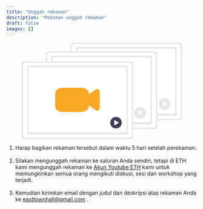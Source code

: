 ```yaml
---
title: "Unggah rekaman"
description: "Pedoman unggah rekaman"
draft: false
images: []
---
```


<svg data-name="Layer 1" xmlns="http://www.w3.org/2000/svg" width="608.92047" height="307.45001" viewbox="0 0 1008.92047 607.45001" xmlns:xlink="http://www.w3.org/1999/xlink"><path d="M1104.46,620.305a15.34,15.34,0,0,1-15.25958,15.42H417.8a15.34,15.34,0,0,1-15.26-15.41962V161.695a15.34,15.34,0,0,1,15.25957-15.42H1089.2a15.34,15.34,0,0,1,15.26,15.41959v.00043Z" transform="translate(-95.53976 -146.27499)" fill="#e6e6e6"></path><path d="M1096.54,612.795a14.91,14.91,0,0,1-14.91,14.91H425.83a14.91,14.91,0,0,1-14.91-14.91V169.415a14.91,14.91,0,0,1,14.91-14.91h655.83a14.91,14.91,0,0,1,14.88,14.91Z" transform="translate(-95.53976 -146.27499)" fill="#fff"></path><path id="b9c54412-061c-4155-b289-fb4c23e4a64e-642" data-name="c6fe725a-3b03-4a96-90af-cfbd2676500a" d="M350.43023,27.48h616.22a8.85,8.85,0,0,1,8.85,8.85V451.61a8.85,8.85,0,0,1-8.85,8.85h-616.22a8.85,8.85,0,0,1-8.85-8.85V36.33a8.85,8.85,0,0,1,8.85-8.85Z" fill="#e6e6e6"></path><path d="M358.23023,37.44h599.95a8.85,8.85,0,0,1,8.85,8.85V439.41a8.85,8.85,0,0,1-8.85,8.85h-599.95a8.85,8.85,0,0,1-8.85-8.85V46.29A8.85,8.85,0,0,1,358.23023,37.44Z" fill="#fff"></path><path d="M877.37572,456.8078a16.86941,16.86941,0,0,1-6.85316-1.46024,8.31363,8.31363,0,0,1-1.42861-.81184l-43.60186-30.69158h0a16.86934,16.86934,0,0,1-7.15892-13.79065V368.19654a16.86933,16.86933,0,0,1,7.1589-13.79066l43.60186-30.69158a8.31367,8.31367,0,0,1,1.42862-.81183A16.86929,16.86929,0,0,1,894.245,338.31679V439.93323a16.8693,16.8693,0,0,1-16.8693,16.8693Z" transform="translate(-95.53976 -146.27499)" fill="#3f3d56"></path><path d="M779.7948,465.03685H658.187c-24.81022-.02033-44.91651-16.0578-44.942-35.84726V349.06042c.0255-19.78946,20.13179-35.82692,44.942-35.84726H780.112c24.63351.02325,44.59564,15.94572,44.62477,35.59423v80.3822C824.71131,448.97905,804.605,465.01652,779.7948,465.03685Z" transform="translate(-95.53976 -146.27499)" fill="#3f3d56"></path><circle cx="900.87945" cy="386.81368" r="36.16732" fill="#e6e6e6"></circle><path d="M1015.20446,532.44038l-28.82923-16.64457a.7486.7486,0,0,0-1.12289.6483v33.28913a.74859.74859,0,0,0,1.12289.6483l28.82923-16.64456a.74859.74859,0,0,0,0-1.2966l-28.82923-16.64457a.7486.7486,0,0,0-1.12289.6483v33.28913a.74859.74859,0,0,0,1.12289.6483l28.82923-16.64456A.74859.74859,0,0,0,1015.20446,532.44038Z" transform="translate(-95.53976 -146.27499)" fill="#fff"></path><path d="M949.46,675.305a15.34,15.34,0,0,1-15.25958,15.42H262.8a15.34,15.34,0,0,1-15.26-15.41962V216.695a15.34,15.34,0,0,1,15.25957-15.42H934.2a15.34,15.34,0,0,1,15.26,15.41959v.00043Z" transform="translate(-95.53976 -146.27499)" fill="#e6e6e6"></path><path d="M941.54,667.795a14.91,14.91,0,0,1-14.91,14.91H270.83a14.91,14.91,0,0,1-14.91-14.91V224.415a14.91,14.91,0,0,1,14.91-14.91H926.66a14.91,14.91,0,0,1,14.88,14.91Z" transform="translate(-95.53976 -146.27499)" fill="#fff"></path><path id="a7242049-80b4-49e1-bd08-67354734c824-643" data-name="c6fe725a-3b03-4a96-90af-cfbd2676500a" d="M195.43022,82.48h616.22a8.85,8.85,0,0,1,8.85,8.85V506.61a8.85,8.85,0,0,1-8.85,8.85h-616.22a8.85,8.85,0,0,1-8.85-8.85V91.33a8.85,8.85,0,0,1,8.85-8.85Z" fill="#e6e6e6"></path><path d="M203.23023,92.44h599.95a8.85,8.85,0,0,1,8.85,8.85V494.41a8.85,8.85,0,0,1-8.85,8.85h-599.95a8.85,8.85,0,0,1-8.85-8.85V101.29A8.85,8.85,0,0,1,203.23023,92.44Z" fill="#fff"></path><path d="M722.37572,511.8078a16.86941,16.86941,0,0,1-6.85316-1.46024,8.31363,8.31363,0,0,1-1.42861-.81184l-43.60186-30.69158h0a16.86934,16.86934,0,0,1-7.15892-13.79065V423.19654a16.86933,16.86933,0,0,1,7.1589-13.79066l43.60186-30.69158a8.31367,8.31367,0,0,1,1.42862-.81183A16.86929,16.86929,0,0,1,739.245,393.31679V494.93323a16.8693,16.8693,0,0,1-16.8693,16.8693Z" transform="translate(-95.53976 -146.27499)" fill="#3f3d56"></path><path d="M624.7948,520.03685H503.187c-24.81022-.02033-44.91651-16.0578-44.942-35.84726V404.06042c.0255-19.78946,20.13179-35.82692,44.942-35.84726H625.112c24.63351.02325,44.59564,15.94572,44.62477,35.59423v80.3822C669.71131,503.97905,649.605,520.01652,624.7948,520.03685Z" transform="translate(-95.53976 -146.27499)" fill="#3f3d56"></path><circle cx="745.87945" cy="441.81368" r="36.16732" fill="#e6e6e6"></circle><path d="M860.20446,587.44038l-28.82923-16.64457a.7486.7486,0,0,0-1.12289.6483v33.28913a.74859.74859,0,0,0,1.12289.6483L860.20446,588.737a.74859.74859,0,0,0,0-1.2966l-28.82923-16.64457a.7486.7486,0,0,0-1.12289.6483v33.28913a.74859.74859,0,0,0,1.12289.6483L860.20446,588.737A.74859.74859,0,0,0,860.20446,587.44038Z" transform="translate(-95.53976 -146.27499)" fill="#fff"></path><path d="M797.46,738.305a15.34,15.34,0,0,1-15.25958,15.42H110.8a15.34,15.34,0,0,1-15.26-15.41962V279.695a15.34,15.34,0,0,1,15.25957-15.42H782.2a15.34,15.34,0,0,1,15.26,15.41959v.00043Z" transform="translate(-95.53976 -146.27499)" fill="#e6e6e6"></path><path d="M789.54,730.795a14.91,14.91,0,0,1-14.91,14.91H118.83a14.91,14.91,0,0,1-14.91-14.91V287.415a14.91,14.91,0,0,1,14.91-14.91H774.66a14.91,14.91,0,0,1,14.88,14.91Z" transform="translate(-95.53976 -146.27499)" fill="#fff"></path><path id="b7a050eb-0cb2-44a8-b642-35d340850eff-644" data-name="c6fe725a-3b03-4a96-90af-cfbd2676500a" d="M43.43022,145.48h616.22a8.85,8.85,0,0,1,8.85,8.85V569.61a8.85,8.85,0,0,1-8.85,8.85h-616.22a8.85,8.85,0,0,1-8.85-8.85V154.33a8.85,8.85,0,0,1,8.85-8.85Z" fill="#e6e6e6"></path><path d="M51.23023,155.44h599.95a8.85,8.85,0,0,1,8.85,8.85V557.41a8.85,8.85,0,0,1-8.85,8.85h-599.95a8.85,8.85,0,0,1-8.85-8.85V164.29A8.85,8.85,0,0,1,51.23023,155.44Z" fill="#fff"></path><path d="M570.37572,574.8078a16.86941,16.86941,0,0,1-6.85316-1.46024,8.31363,8.31363,0,0,1-1.42861-.81184l-43.60186-30.69158h0a16.86934,16.86934,0,0,1-7.15892-13.79065V486.19654a16.86933,16.86933,0,0,1,7.1589-13.79066l43.60186-30.69158a8.31367,8.31367,0,0,1,1.42862-.81183A16.86929,16.86929,0,0,1,587.245,456.31679V557.93323a16.8693,16.8693,0,0,1-16.8693,16.8693Z" transform="translate(-95.53976 -146.27499)" fill="#f9a826"></path><path d="M472.7948,583.03685H351.187c-24.81022-.02033-44.91651-16.0578-44.942-35.84726V467.06042c.0255-19.78946,20.13179-35.82692,44.942-35.84726H473.112c24.63351.02325,44.59564,15.94572,44.62477,35.59423v80.3822C517.71131,566.97905,497.605,583.01652,472.7948,583.03685Z" transform="translate(-95.53976 -146.27499)" fill="#f9a826"></path><circle cx="593.87945" cy="504.81368" r="36.16732" fill="#3f3d56"></circle><path d="M708.20446,650.44038l-28.82923-16.64457a.7486.7486,0,0,0-1.12289.6483v33.28913a.74859.74859,0,0,0,1.12289.6483L708.20446,651.737a.74859.74859,0,0,0,0-1.2966l-28.82923-16.64457a.7486.7486,0,0,0-1.12289.6483v33.28913a.74859.74859,0,0,0,1.12289.6483L708.20446,651.737A.74859.74859,0,0,0,708.20446,650.44038Z" transform="translate(-95.53976 -146.27499)" fill="#fff"></path></svg>

1. Harap bagikan rekaman tersebut dalam waktu 5 hari setelah perekaman.<br><br>
2. Silakan mengunggah rekaman ke saluran Anda sendiri, tetapi di ETH kami mengunggah rekaman ke [Akun Youtube ETH](https://www.youtube.com/channel/UCV2lFD4AtGRT-WIrLoX58lg/videos?view=0&sort=da) kami untuk memungkinkan semua orang mengikuti diskusi, sesi dan workshop yang terjadi.<br><br>
3. Kemudian kirimkan email dengan judul dan deskripsi atas rekaman Anda ke [easttownhall@gmail.com](mailto:easterntownhall@gmail.com) .
